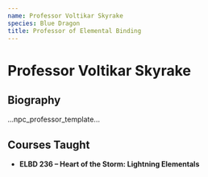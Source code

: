 ```yaml
---
name: Professor Voltikar Skyrake
species: Blue Dragon
title: Professor of Elemental Binding
---
```


# Professor Voltikar Skyrake

## Biography
...npc_professor_template...

## Courses Taught
- **ELBD 236 – Heart of the Storm: Lightning Elementals**
